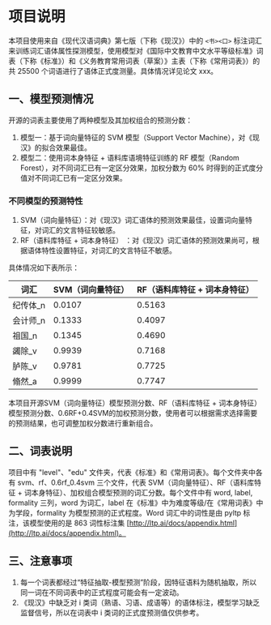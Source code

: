 # 项目说明

本项目使用来自《现代汉语词典》第七版（下称《现汉》）中的 `<书><口>` 标注词汇来训练词汇语体属性探测模型，使用模型对《国际中文教育中文水平等级标准》词表（下称《标准》）和《义务教育常用词表（草案）》主表（下称《常用词表》）的共 25500 个词语进行了语体正式度测量。具体情况详见论文 xxx。

## 一、模型预测情况

开源的词表主要使用了两种模型及其加权组合的预测分数：
1. 模型一：基于词向量特征的 SVM 模型（Support Vector Machine），对《现汉》的拟合效果最佳。
2. 模型二：使用词本身特征 + 语料库语境特征训练的 RF 模型（Random Forest），对不同词汇已有一定区分效果，加权分数为 60% 时得到的正式度分值对不同词汇已有一定区分效果。

### 不同模型的预测特性

1. SVM（词向量特征）：对《现汉》词汇语体的预测效果最佳，设置词向量特征，对词汇的文言特征较敏感。
2. RF（语料库特征 + 词本身特征） ：对《现汉》词汇语体的预测效果尚可，根据语体特性设置特征，对词汇的文言特征不敏感。

具体情况如下表所示：

| 词汇        | SVM（词向量特征） | RF（语料库特征 + 词本身特征） |
|------------|------------------|-----------------------------|
| 纪传体_n   | 0.0107           | 0.5163                      |
| 会计师_n    | 0.1333           | 0.4097                      |
| 祖国_n      | 0.1345           | 0.4690                      |
| 蠲除_v      | 0.9939           | 0.7168                      |
| 胪陈_v      | 0.9781           | 0.7725                      |
| 翛然_a      | 0.9999           | 0.7747                      |

本项目开源SVM（词向量特征）模型预测分数、RF（语料库特征 + 词本身特征）模型预测分数、0.6RF+0.4SVM的加权预测分数，使用者可以根据需求选择需要的预测结果，也可调整加权分数进行重新组合。

## 二、词表说明

项目中有 "level"、"edu" 文件夹，代表《标准》和《常用词表》。每个文件夹中各有 svm、rf、0.6rf_0.4svm 三个文件，代表 SVM（词向量特征）、RF（语料库特征 + 词本身特征）、加权组合模型预测的词汇分数。每个文件中有 word, label, formality 三列，word 为词汇，label 在《标准》中为难度等级/在《常用词表》中为学段，formality 为模型预测的正式程度。Word 词汇中的词性是由 pyltp 标注，该模型使用的是 863 词性标注集 [http://ltp.ai/docs/appendix.html](http://ltp.ai/docs/appendix.html)。

## 三、注意事项

1. 每一个词表都经过“特征抽取-模型预测”阶段，因特征语料为随机抽取，所以同一词在不同词表中的正式程度可能会有一定波动。
2. 《现汉》中缺乏对 i 类词（熟语、习语、成语等）的语体标注，模型学习缺乏监督信号，所以在词表中 i 类词的正式度预测值仅供参考。

